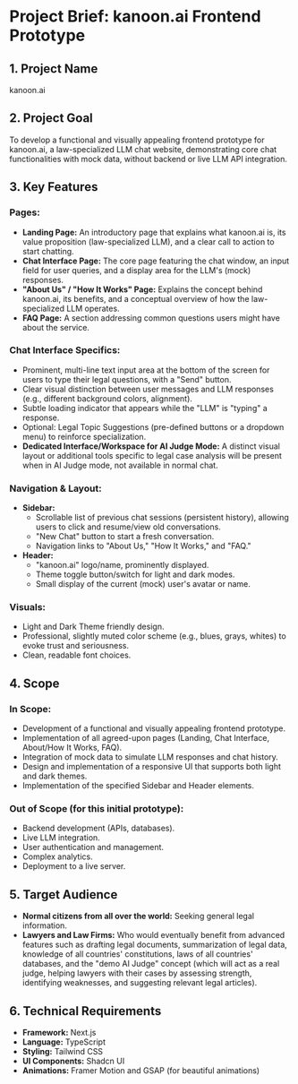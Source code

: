 # Project Brief: kanoon.ai Frontend Prototype

## 1. Project Name

kanoon.ai

## 2. Project Goal

To develop a functional and visually appealing frontend prototype for kanoon.ai, a law-specialized LLM chat website, demonstrating core chat functionalities with mock data, without backend or live LLM API integration.

## 3. Key Features

### Pages:

*   **Landing Page:** An introductory page that explains what kanoon.ai is, its value proposition (law-specialized LLM), and a clear call to action to start chatting.
*   **Chat Interface Page:** The core page featuring the chat window, an input field for user queries, and a display area for the LLM's (mock) responses.
*   **"About Us" / "How It Works" Page:** Explains the concept behind kanoon.ai, its benefits, and a conceptual overview of how the law-specialized LLM operates.
*   **FAQ Page:** A section addressing common questions users might have about the service.

### Chat Interface Specifics:

*   Prominent, multi-line text input area at the bottom of the screen for users to type their legal questions, with a "Send" button.
*   Clear visual distinction between user messages and LLM responses (e.g., different background colors, alignment).
*   Subtle loading indicator that appears while the "LLM" is "typing" a response.
*   Optional: Legal Topic Suggestions (pre-defined buttons or a dropdown menu) to reinforce specialization.
*   **Dedicated Interface/Workspace for AI Judge Mode:** A distinct visual layout or additional tools specific to legal case analysis will be present when in AI Judge mode, not available in normal chat.

### Navigation & Layout:

*   **Sidebar:**
    *   Scrollable list of previous chat sessions (persistent history), allowing users to click and resume/view old conversations.
    *   "New Chat" button to start a fresh conversation.
    *   Navigation links to "About Us," "How It Works," and "FAQ."
*   **Header:**
    *   "kanoon.ai" logo/name, prominently displayed.
    *   Theme toggle button/switch for light and dark modes.
    *   Small display of the current (mock) user's avatar or name.

### Visuals:

*   Light and Dark Theme friendly design.
*   Professional, slightly muted color scheme (e.g., blues, grays, whites) to evoke trust and seriousness.
*   Clean, readable font choices.

## 4. Scope

### In Scope:

*   Development of a functional and visually appealing frontend prototype.
*   Implementation of all agreed-upon pages (Landing, Chat Interface, About/How It Works, FAQ).
*   Integration of mock data to simulate LLM responses and chat history.
*   Design and implementation of a responsive UI that supports both light and dark themes.
*   Implementation of the specified Sidebar and Header elements.

### Out of Scope (for this initial prototype):

*   Backend development (APIs, databases).
*   Live LLM integration.
*   User authentication and management.
*   Complex analytics.
*   Deployment to a live server.

## 5. Target Audience

*   **Normal citizens from all over the world:** Seeking general legal information.
*   **Lawyers and Law Firms:** Who would eventually benefit from advanced features such as drafting legal documents, summarization of legal data, knowledge of all countries' constitutions, laws of all countries' databases, and the "demo AI Judge" concept (which will act as a real judge, helping lawyers with their cases by assessing strength, identifying weaknesses, and suggesting relevant legal articles).

## 6. Technical Requirements

*   **Framework:** Next.js
*   **Language:** TypeScript
*   **Styling:** Tailwind CSS
*   **UI Components:** Shadcn UI
*   **Animations:** Framer Motion and GSAP (for beautiful animations)
